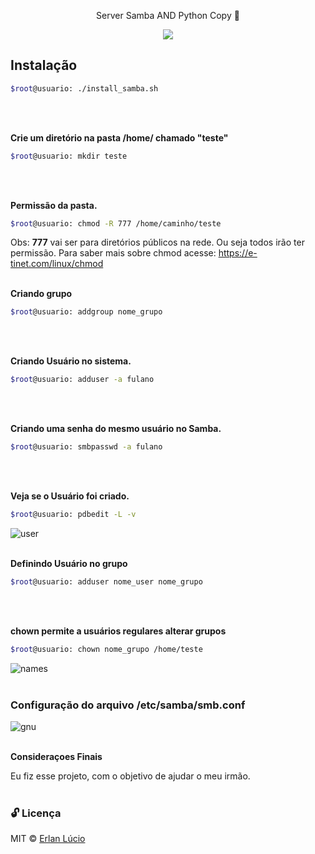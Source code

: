 <p align="center">  
    Server Samba AND Python Copy 🐧   
    </p>

<p align="center">

<img src="https://user-images.githubusercontent.com/47280551/72212480-e09aee00-34bb-11ea-95c9-21388468c9f9.jpg">
</p>

## Instalação
```sh
$root@usuario: ./install_samba.sh
```
<br><br>

**Crie um diretório na pasta /home/ chamado "teste"** 
```sh
$root@usuario: mkdir teste
```
<br><br>


**Permissão da pasta.**
```sh
$root@usuario: chmod -R 777 /home/caminho/teste
```
 

Obs: **777** vai ser para diretórios públicos na rede. Ou seja todos irão ter permissão.
Para saber mais sobre chmod acesse: https://e-tinet.com/linux/chmod
<br><br>


**Criando grupo**
```sh
$root@usuario: addgroup nome_grupo
```
<br><br>



**Criando Usuário no sistema.**
```sh
$root@usuario: adduser -a fulano
```
<br><br>


**Criando uma senha do mesmo usuário no Samba.** 
```sh
$root@usuario: smbpasswd -a fulano
```
<br><br>



**Veja se o Usuário foi criado.**
```sh
$root@usuario: pdbedit -L -v  
```
![user](https://user-images.githubusercontent.com/47280551/72212317-687ef900-34b8-11ea-81cc-8a76f78f6c9d.png)
<br><br>



**Definindo Usuário no grupo**
```sh
$root@usuario: adduser nome_user nome_grupo
```
<br><br>



**chown permite a usuários regulares alterar grupos**
```sh
$root@usuario: chown nome_grupo /home/teste
```
![names](https://user-images.githubusercontent.com/47280551/72212316-687ef900-34b8-11ea-9273-c479a4dc0e21.png)
<br><br>





### Configuração do arquivo /etc/samba/smb.conf
![gnu](https://user-images.githubusercontent.com/47280551/72212315-687ef900-34b8-11ea-881f-e114f9d950f5.jpg)
<br><br>


**Consideraçoes Finais**

Eu fiz esse projeto, com o objetivo de ajudar o meu irmão.
<br><br>

### 🔓 Licença 
MIT © [Erlan Lúcio](https://br.linkedin.com/in/erlan-lucio-760745183)
<br><br> 
